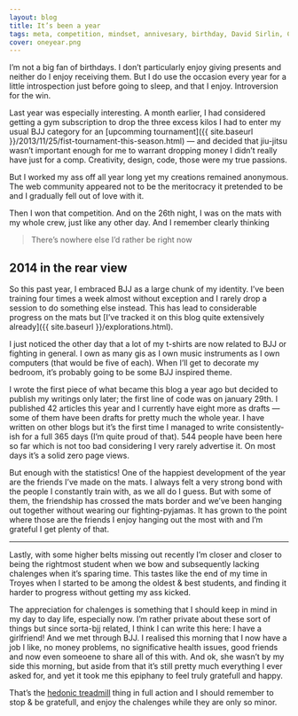 ```yaml
---
layout: blog
title: It’s been a year
tags: meta, competition, mindset, annivesary, birthday, David Sirlin, Carlie
cover: oneyear.png
---
```

I’m not a big fan of birthdays. I don’t particularly enjoy giving presents and neither do I enjoy receiving them. But I do use the occasion every year for a little introspection just before going to sleep, and that I enjoy. Introversion for the win.

Last year was especially interesting. A month earlier, I had considered getting a gym subscription to drop the three excess kilos I had to enter my usual BJJ category for an [upcomming tournament]({{ site.baseurl }}/2013/11/25/fist-tournament-this-season.html) — and decided that jiu-jitsu wasn’t important enough for me to warrant dropping money I didn’t really have just for a comp. Creativity, design, code, those were my true passions.

But I worked my ass off all year long yet my creations remained anonymous. The web community appeared not to be the meritocracy it pretended to be and I gradually fell out of love with it.

Then I won that competition. And on the 26th night, I was on the mats with my whole crew, just like any other day. And I remember clearly thinking 

> There’s nowhere else I’d rather be right now

## 2014 in the rear view

So this past year, I embraced BJJ as a large chunk of my identity. I’ve been training four times a week almost without exception and I rarely drop a session to do something else instead. This has lead to considerable progress on the mats but [I’ve tracked it on this blog quite extensively already]({{ site.baseurl }}/explorations.html).

I just noticed the other day that a lot of my t-shirts are now related to BJJ or fighting in general. I own as many gis as I own music instruments as I own computers (that would be five of each). When I’ll get to decorate my bedroom, it’s probably going to be some BJJ inspired theme.

I wrote the first piece of what became this blog a year ago but decided to publish my writings only later; the first line of code was on january 29th. I published 42 articles this year and I currently have eight more as drafts — some of them have been drafts for pretty much the whole year. I have written on other blogs but it’s the first time I managed to write consistently-ish for a full 365 days (I’m quite proud of that). 544 people have been here so far which is not too bad considering I very rarely advertise it. On most days it’s a solid zero page views.

But enough with the statistics! One of the happiest development of the year are the friends I’ve made on the mats. I always felt a very strong bond with the people I constantly train with, as we all do I guess. But with some of them, the friendship has crossed the mats border and we’ve been hanging out together without wearing our fighting-pyjamas. It has grown to the point where those are the friends I enjoy hanging out the most with and I’m grateful I get plenty of that.

***

Lastly, with some higher belts missing out recently I’m closer and closer to being the rightmost student when we bow and subsequently lacking chalenges when it’s sparing time. This tastes like the end of my time in Troyes when I started to be among the oldest & best students, and finding it harder to progress without getting my ass kicked.

The appreciation for chalenges is something that I should keep in mind in my day to day life, especially now. I’m rather private about these sort of things but since sorta-bjj related, I think I can write this here: I have a girlfriend! And we met through BJJ. I realised this morning that I now have a job I like, no money problems, no significative health issues, good friends and now even someoene to share all of this with. And ok, she wasn’t by my side this morning, but aside from that it’s still pretty much everything I ever asked for, and yet it took me this epiphany to feel truly gratefull and happy.

That’s the [hedonic treadmill](http://sirlingames.squarespace.com/blog/2011/7/14/the-theory-and-practice-of-happiness.html) thing in full action and I should remember to stop & be gratefull, and enjoy the chalenges while they are only so minor.
